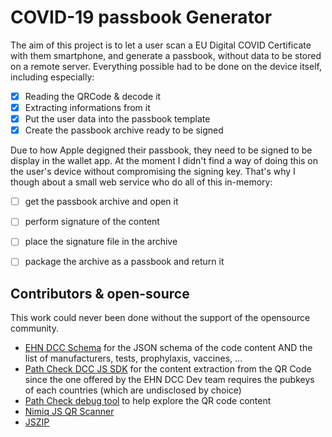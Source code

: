 # COVID-19 passbook Generator

The aim of this project is to let a user scan a EU Digital COVID Certificate with them smartphone, and generate a passbook, without data to be stored on a remote server. Everything possible had to be done on the device itself, including especially:

- [x] Reading the QRCode & decode it
- [x] Extracting informations from it
- [x] Put the user data into the passbook template
- [x] Create the passbook archive ready to be signed

Due to how Apple degigned their passbook, they need to be signed to be display in the wallet app. At the moment I didn't find a way of doing this on the user's device without compromising the signing key. That's why I though about a small web service who do all of this in-memory:

- [ ] get the passbook archive and open it
- [ ] perform signature of the content
- [ ] place the signature file in the archive
- [ ] package the archive as a passbook and return it


## Contributors & open-source
This work could never been done without the support of the opensource community.

- [EHN DCC Schema](https://github.com/ehn-dcc-development/ehn-dcc-schema) for the JSON schema of the code content AND the list of manufacturers, tests, prophylaxis, vaccines, ...
- [Path Check DCC JS SDK](https://github.com/Path-Check/dcc-sdk.js) for the content extraction from the QR Code since the one offered by the EHN DCC Dev team requires the pubkeys of each countries (which are undisclosed by choice)
- [Path Check debug tool](https://github.pathcheck.org/debug.html) to help explore the QR code content
- [Nimiq JS QR Scanner](https://github.com/nimiq/qr-scanner/)
- [JSZIP](https://stuk.github.io/jszip/)
